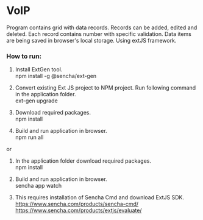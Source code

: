 # VoIP
Program contains grid with data records. Records can be added, edited and deleted. Each record contains number with specific validation. Data items are being saved in browser's local storage. Using extJS framework.

<h3>How to run:</h3>

1. Install ExtGen tool.<br>
npm install -g @sencha/ext-gen<br>

2. Convert existing Ext JS project to NPM project. Run following command in the application folder.<br>
ext-gen upgrade<br>

3. Download required packages.<br>
npm install<br>

4. Build and run application in browser.<br>
npm run all<br>

or

1. In the application folder download required packages.<br>
npm install<br>

2. Build and run application in browser.<br>
sencha app watch<br>

3. This requires installation of Sencha Cmd and download ExtJS SDK.<br>
https://www.sencha.com/products/sencha-cmd/<br>
https://www.sencha.com/products/extjs/evaluate/

